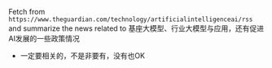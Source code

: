 Fetch from `https://www.theguardian.com/technology/artificialintelligenceai/rss` and summarize the news related to 基座大模型、行业大模型与应用，还有促进AI发展的一些政策情况
- 一定要相关的，不是非要有，没有也OK
